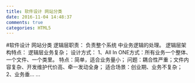 ```yaml
---
title: 软件设计 网站分类
date: 2016-11-04 14:48:37
comments: true
categories: HTML5
---
```


#软件设计 网站分类
     逻辑层职责： 负责整个系统 中业务逻辑的处理。 逻辑层架构特点： 逻辑层业务复杂； 设计方式： 1、All In ONE方式：所有业务一个整体、一个文件、一个类里。 特点：简单，适合业务量小； 问题：耦合性严重；文件内容复杂、开发维护代价高、牵一发动全身； 适合场景：创业期、业务不复杂； 2、业务垂... ...     
